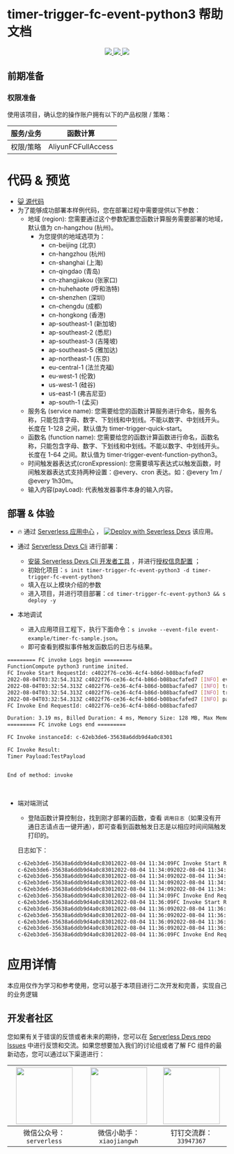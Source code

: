 # timer-trigger-fc-event-python3 帮助文档

<p align="center" class="flex justify-center">
    <a href="https://www.serverless-devs.com" class="ml-1">
    <img src="http://editor.devsapp.cn/icon?package=timer-trigger-fc-event-python3&type=packageType">
  </a>
  <a href="http://www.devsapp.cn/details.html?name=timer-trigger-fc-event-python3" class="ml-1">
    <img src="http://editor.devsapp.cn/icon?package=timer-trigger-fc-event-python3&type=packageVersion">
  </a>
  <a href="http://www.devsapp.cn/details.html?name=timer-trigger-fc-event-python3" class="ml-1">
    <img src="http://editor.devsapp.cn/icon?package=timer-trigger-fc-event-python3&type=packageDownload">
  </a>
</p>


## 前期准备

### 权限准备

使用该项目，确认您的操作账户拥有以下的产品权限 / 策略：


| 服务/业务 | 函数计算           |
| --------- | ------------------ |
| 权限/策略 | AliyunFCFullAccess |

# 代码 & 预览

- [ :smiley_cat:  源代码](https://github.com/devsapp/)
- 为了能够成功部署本样例代码，您在部署过程中需要提供以下参数：
  - 地域 (region): 您需要通过这个参数配置您函数计算服务需要部署的地域，默认值为 cn-hangzhou (杭州)。
    - 为您提供的地域选项为：
      - cn-beijing (北京)
      - cn-hangzhou (杭州)
      - cn-shanghai (上海)
      - cn-qingdao (青岛)
      - cn-zhangjiakou (张家口)
      - cn-huhehaote (呼和浩特)
      - cn-shenzhen (深圳)
      - cn-chengdu (成都)
      - cn-hongkong (香港)
      - ap-southeast-1 (新加坡)
      - ap-southeast-2 (悉尼)
      - ap-southeast-3 (吉隆坡)
      - ap-southeast-5 (雅加达)
      - ap-northeast-1 (东京)
      - eu-central-1 (法兰克福)
      - eu-west-1 (伦敦)
      - us-west-1 (硅谷)
      - us-east-1 (弗吉尼亚)
      - ap-south-1 (孟买)
  - 服务名 (service name): 您需要给您的函数计算服务进行命名，服务名称，只能包含字母、数字、下划线和中划线。不能以数字、中划线开头。长度在 1-128 之间，默认值为 timer-trigger-quick-start。
  - 函数名 (function name): 您需要给您的函数计算函数进行命名，函数名称，只能包含字母、数字、下划线和中划线。不能以数字、中划线开头。长度在 1-64 之间。默认值为 timer-trigger-event-function-python3。
  - 时间触发器表达式(cronExpression): 您需要填写表达式以触发函数，时间触发器表达式支持两种设置：@every、cron 表达。如：@every 1m / @every 1h30m。
  - 输入内容(payLoad): 代表触发器事件本身的输入内容。

</codepre>

<deploy>

## 部署 & 体验

<appcenter>

-  :fire:  通过 [Serverless 应用中心](https://fcnext.console.aliyun.com/applications/create?template=timer-trigger-fc-event-python3) ，
   [![Deploy with Severless Devs](https://img.alicdn.com/imgextra/i1/O1CN01w5RFbX1v45s8TIXPz_!!6000000006118-55-tps-95-28.svg)](https://fcnext.console.aliyun.com/applications/create?template=timer-trigger-fc-event-python3)  该应用。

</appcenter>

- 通过 [Serverless Devs Cli](https://www.serverless-devs.com/serverless-devs/install) 进行部署：

  - [安装 Serverless Devs Cli 开发者工具](https://www.serverless-devs.com/serverless-devs/install) ，并进行[授权信息配置](https://www.serverless-devs.com/fc/config) ；
  - 初始化项目：`s init timer-trigger-fc-event-python3 -d timer-trigger-fc-event-python3`
  - 填入在以上模块介绍的参数
  - 进入项目，并进行项目部署：`cd timer-trigger-fc-event-python3 && s deploy -y`
- 本地调试
  - 进入应用项目工程下，执行下面命令：`s invoke --event-file event-example/timer-fc-sample.json`。
  - 即可查看到模拟事件触发函数后的日志与结果。

```bash
========= FC invoke Logs begin =========
FunctionCompute python3 runtime inited.
FC Invoke Start RequestId: c4022f76-ce36-4cf4-b86d-b08bacfafed7
2022-08-04T03:32:54.313Z c4022f76-ce36-4cf4-b86d-b08bacfafed7 [INFO] event: b'{    "triggerTime": "2022-07-29T10:02:58Z",    "triggerName": "TestTimer",    "payload": "TestPayload"}'
2022-08-04T03:32:54.313Z c4022f76-ce36-4cf4-b86d-b08bacfafed7 [INFO] triggerName: TestTimer
2022-08-04T03:32:54.313Z c4022f76-ce36-4cf4-b86d-b08bacfafed7 [INFO] triggerTime = 2022-07-29T10:02:58Z
2022-08-04T03:32:54.313Z c4022f76-ce36-4cf4-b86d-b08bacfafed7 [INFO] payload = TestPayload
FC Invoke End RequestId: c4022f76-ce36-4cf4-b86d-b08bacfafed7

Duration: 3.19 ms, Billed Duration: 4 ms, Memory Size: 128 MB, Max Memory Used: 24.73 MB
========= FC invoke Logs end =========

FC Invoke instanceId: c-62eb3de6-35638a6ddb9d4a0c8301

FC Invoke Result:
Timer Payload:TestPayload


End of method: invoke
```

​		

- 端对端测试

  - 登陆函数计算控制台，找到刚才部署的函数，查看 `调用日志`（如果没有开通日志请点击一键开通），即可查看到函数触发日志是以相应时间间隔触发打印的。
  
  日志如下：

  ```bash
  c-62eb3de6-35638a6ddb9d4a0c83012022-08-04 11:34:09FC Invoke Start RequestId: 7997cb0a-68dc-4a29-a8ad-279be13758ff
  c-62eb3de6-35638a6ddb9d4a0c83012022-08-04 11:34:092022-08-04 11:34:09 7997cb0a-68dc-4a29-a8ad-279be13758ff [INFO] event: b'{"triggerTime":"2022-08-04T03:34:09Z","triggerName":"timer","payload":"TestPayload"}'
  c-62eb3de6-35638a6ddb9d4a0c83012022-08-04 11:34:092022-08-04 11:34:09 7997cb0a-68dc-4a29-a8ad-279be13758ff [INFO] triggerName: timer
  c-62eb3de6-35638a6ddb9d4a0c83012022-08-04 11:34:092022-08-04 11:34:09 7997cb0a-68dc-4a29-a8ad-279be13758ff [INFO] triggerTime = 2022-08-04T03:34:09Z
  c-62eb3de6-35638a6ddb9d4a0c83012022-08-04 11:34:092022-08-04 11:34:09 7997cb0a-68dc-4a29-a8ad-279be13758ff [INFO] payload = TestPayload
  c-62eb3de6-35638a6ddb9d4a0c83012022-08-04 11:34:09FC Invoke End RequestId: 7997cb0a-68dc-4a29-a8ad-279be13758ff
  c-62eb3de6-35638a6ddb9d4a0c83012022-08-04 11:36:09FC Invoke Start RequestId: 9c2cf28f-395d-4d56-93cf-69a0aa026b7c
  c-62eb3de6-35638a6ddb9d4a0c83012022-08-04 11:36:092022-08-04 11:36:09 9c2cf28f-395d-4d56-93cf-69a0aa026b7c [INFO] event: b'{"triggerTime":"2022-08-04T03:36:09Z","triggerName":"timer","payload":"TestPayload"}'
  c-62eb3de6-35638a6ddb9d4a0c83012022-08-04 11:36:092022-08-04 11:36:09 9c2cf28f-395d-4d56-93cf-69a0aa026b7c [INFO] triggerName: timer
  c-62eb3de6-35638a6ddb9d4a0c83012022-08-04 11:36:092022-08-04 11:36:09 9c2cf28f-395d-4d56-93cf-69a0aa026b7c [INFO] triggerTime = 2022-08-04T03:36:09Z
  c-62eb3de6-35638a6ddb9d4a0c83012022-08-04 11:36:092022-08-04 11:36:09 9c2cf28f-395d-4d56-93cf-69a0aa026b7c [INFO] payload = TestPayload
  c-62eb3de6-35638a6ddb9d4a0c83012022-08-04 11:36:09FC Invoke End RequestId: 9c2cf28f-395d-4d56-93cf-69a0aa026b7c
  ```
  
  

</deploy>

<appdetail id="flushContent">

# 应用详情



本应用仅作为学习和参考使用，您可以基于本项目进行二次开发和完善，实现自己的业务逻辑



</appdetail>

<devgroup>

## 开发者社区

您如果有关于错误的反馈或者未来的期待，您可以在 [Serverless Devs repo Issues](https://github.com/serverless-devs/serverless-devs/issues) 中进行反馈和交流。如果您想要加入我们的讨论组或者了解 FC 组件的最新动态，您可以通过以下渠道进行：

<p align="center">



| <img src="https://serverless-article-picture.oss-cn-hangzhou.aliyuncs.com/1635407298906_20211028074819117230.png" width="130px" > | <img src="https://serverless-article-picture.oss-cn-hangzhou.aliyuncs.com/1635407044136_20211028074404326599.png" width="130px" > | <img src="https://serverless-article-picture.oss-cn-hangzhou.aliyuncs.com/1635407252200_20211028074732517533.png" width="130px" > |
| ------------------------------------------------------------ | ------------------------------------------------------------ | ------------------------------------------------------------ |
| <center>微信公众号：`serverless`</center>                    | <center>微信小助手：`xiaojiangwh`</center>                   | <center>钉钉交流群：`33947367`</center>                      |

</p>

</devgroup>